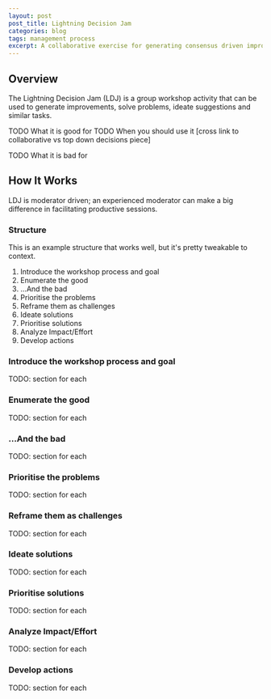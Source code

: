 ```yaml
---
layout: post
post_title: Lightning Decision Jam
categories: blog
tags: management process
excerpt: A collaborative exercise for generating consensus driven improvements.
---
```


## Overview

The Lightning Decision Jam (LDJ) is a group workshop activity that can be used to generate improvements, solve problems, ideate suggestions and similar tasks.

TODO What it is good for
TODO When you should use it [cross link to collaborative vs top down decisions piece]

TODO What it is bad for

## How It Works

LDJ is moderator driven; an experienced moderator can make a big difference in facilitating productive sessions.

### Structure

This is an example structure that works well, but it's pretty tweakable to context.

1. Introduce the workshop process and goal
1. Enumerate the good
1. ...And the bad
1. Prioritise the problems
1. Reframe them as challenges
1. Ideate solutions
1. Prioritise solutions
1. Analyze Impact/Effort
1. Develop actions

### Introduce the workshop process and goal

TODO: section for each

### Enumerate the good

TODO: section for each

### ...And the bad

TODO: section for each

### Prioritise the problems

TODO: section for each

### Reframe them as challenges

TODO: section for each

### Ideate solutions

TODO: section for each

### Prioritise solutions

TODO: section for each

### Analyze Impact/Effort

TODO: section for each

### Develop actions

TODO: section for each

